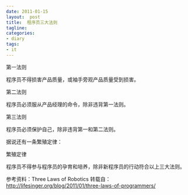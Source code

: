 ```yaml
---
date: 2011-01-15
layout:  post
title:  程序员三大法则
tagline:
categories:
- diary
tags:
- it
---
```

第一法则

程序员不得损害产品质量，或袖手旁观产品质量受到损害。

第二法则

程序员必须服从产品经理的命令，除非违背第一法则。

第三法则

程序员必须保护自己，除非违背第一和第二法则。

据说还有一条繁殖定律：

繁殖定律

程序员不得参与程序员的孕育和培养，除非新程序员的行动符合以上三大法则。

参考资料：Three Laws of Robotics
转载自：http://lifesinger.org/blog/2011/01/three-laws-of-programmers/
